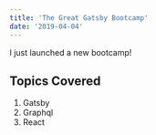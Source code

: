 ```yaml
---
title: 'The Great Gatsby Bootcamp'
date: '2019-04-04'
---
```


I just launched a new bootcamp!

## Topics Covered

1. Gatsby
2. Graphql
3. React
